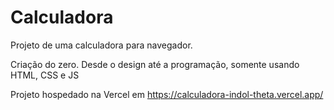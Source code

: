 # Calculadora

Projeto de uma calculadora para navegador.

Criação do zero. Desde o design até a programação, somente usando HTML, CSS e JS

Projeto hospedado na Vercel em https://calculadora-indol-theta.vercel.app/
